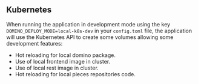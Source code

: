 ## Kubernetes

When running the application in development mode using the key `DOMINO_DEPLOY_MODE=local-k8s-dev` in your `config.toml` file, the application will use the Kubernetes API to create some volumes allowing some development features:
- Hot reloading for local domino package.
- Use of local frontend image in cluster.
- Use of local rest image in cluster.
- Hot reloading for local pieces repositories code.